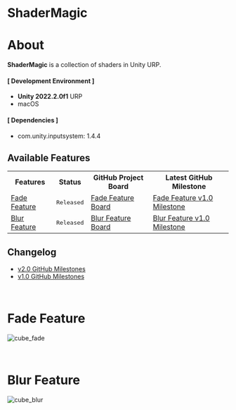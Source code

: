 # ShaderMagic

# About
**ShaderMagic** is a collection of shaders in Unity URP.

#### [ Development Environment ]
- **Unity 2022.2.0f1** URP
- macOS

#### [ Dependencies ]
- com.unity.inputsystem: 1.4.4

## Available Features
<table>
<tr>
<th>Features</th>
<th>Status</th>
<th>GitHub Project Board</th>
<th>Latest GitHub Milestone</th>
</tr>

<tr>
<td><a href="https://github.com/hyunwookimbob/">Fade Feature</a></td>
<td><kbd>Released</kbd></td>
<td><a href="https://github.com/users/hyunwookimbob/projects/2/views/9?filterQuery=repo%3A%22hyunwookimbob%2FShaderMagic%22+label%3A%22Fade+Feature%22+">Fade Feature Board</a></td>
<td><a href="https://github.com/hyunwookimbob/ShaderMagic/issues?q=milestone%3Av1.0+is%3Aclosed+label%3A%22Fade+Feature%22+">Fade Feature v1.0 Milestone</a></td>
</tr>

<tr>
<td><a href="https://github.com/hyunwookimbob/">Blur Feature</a></td>
<td><kbd>Released</kbd></td>
<td><a href="https://github.com/users/hyunwookimbob/projects/2/views/9?filterQuery=repo%3A%22hyunwookimbob%2FShaderMagic%22+label%3A%22Blur+Feature%22+">Blur Feature Board</a></td>
<td><a href="https://github.com/hyunwookimbob/ShaderMagic/issues?q=milestone%3Av1.0+is%3Aclosed+label%3A%22Blur+Feature%22+">Blur Feature v1.0 Milestone</a></td>
</tr>
</table>

## Changelog
- [v2.0 GitHub Milestones](https://github.com/hyunwookimbob/ShaderMagic/milestone/2?closed=1)
- [v1.0 GitHub Milestones](https://github.com/hyunwookimbob/ShaderMagic/milestone/1?closed=1)

<br />

# Fade Feature
![cube_fade](https://user-images.githubusercontent.com/32338791/209306186-8fe905cb-7272-41da-8957-cedb3b7a5115.gif)

<br />

# Blur Feature
![cube_blur](https://user-images.githubusercontent.com/32338791/209306195-daec0c13-3b72-4e35-9c01-d037f17fd434.gif)

<br />
